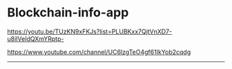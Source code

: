 # Blockchain-info-app
https://youtu.be/TUzKN9xFKJs?list=PLUBKxx7QjtVnXD7-u8iIVeIdQXmYRptp-

https://www.youtube.com/channel/UC6lzgTeO4gf61IkYob2cqdg

-----------------------------------------------

